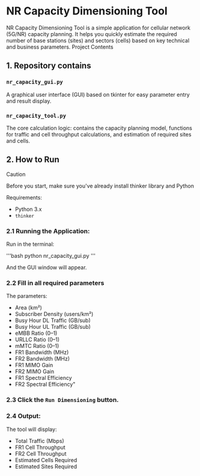 # NR Capacity Dimensioning Tool

NR Capacity Dimensioning Tool is a simple application for cellular network (5G/NR) capacity planning. It helps you quickly estimate the required number of base stations (sites) and sectors (cells) based on key technical and business parameters.
Project Contents

## 1. Repository contains
   ### `nr_capacity_gui.py` 
   
   A graphical user interface (GUI) based on tkinter for easy parameter entry and result display.

   ### `nr_capacity_tool.py`
   
   The core calculation logic: contains the capacity planning model, functions for traffic and cell throughput calculations, and estimation of required sites and cells.

## 2. How to Run

> [!CAUTION]
>  Before you start, make sure you've already install thinker library and Python
>
> Requirements:
>  - Python 3.x
>  - `thinker`

### 2.1 Running the Application:

Run in the terminal:

'''bash
python nr_capacity_gui.py
'''

And the GUI window will appear. 

### 2.2 Fill in all required parameters

The parameters:

- Area (km²)
- Subscriber Density (users/km²)
- Busy Hour DL Traffic (GB/sub)
- Busy Hour UL Traffic (GB/sub)
- eMBB Ratio (0–1)
- URLLC Ratio (0–1)
- mMTC Ratio (0–1)
- FR1 Bandwidth (MHz)
- FR2 Bandwidth (MHz)
- FR1 MIMO Gain
- FR2 MIMO Gain
- FR1 Spectral Efficiency
- FR2 Spectral Efficiency"
  
### 2.3 Click the `Run Dimensioning` button.

### 2.4 Output:

The tool will display:

   - Total Traffic (Mbps)
   - FR1 Cell Throughput
   - FR2 Cell Throughput
   - Estimated Cells Required
   - Estimated Sites Required

